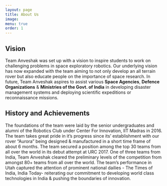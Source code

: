 ```yaml
---
layout: page
title: About Us
image:
menu: true
order: 1
---
```


## Vision

Team Anveshak was set up with a vision to inspire students to work on challenging problems in space exploratory robotics. Our underlying vision has now expanded with the team aiming to not only develop an all terrain rover but also educate people on the importance of space research. In future, Team Anveshak aspires to assist various <b>Space Agencies</b>, <b>Defence Organizations</b> & <b>Ministries of the Govt. of India</b> in developing disaster management systems and deploying scientific expeditions or reconnaissance missions.

## History and Achievements

The foundations of the team were laid by the senior undergraduates and alumni of the Robotics Club under Center For Innovation, IIT Madras in 2016. The team takes great pride in it’s progress since its’ establishment  with our rover “Aurora” being designed & manufactured in a short time frame of about 6 months. The team secured a position among the top 30 teams from all over the world in its debut attempt at URC 2017. One of three teams from India, Team Anveshak cleared the preliminary levels of the competition from amongst 80+ teams from all over the world. The team’s performance in Utah captured the attention of prominent national dailies - The Times of India, India Today- reiterating our commitment to developing world class technologies in India & pushing the boundaries of innovation.
